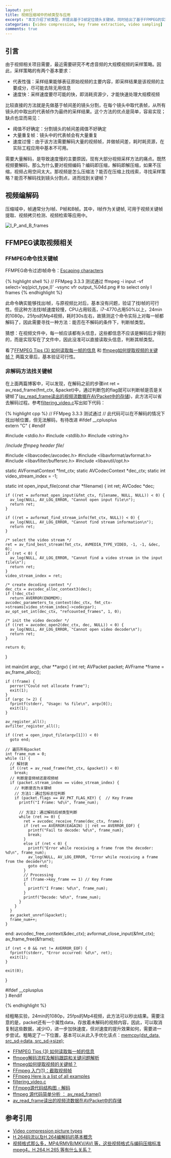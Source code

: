 ```yaml
---
layout: post
title: 视频压缩域中的帧类型与应用
excerpt: "本文介绍了帧类型，并提出基于I帧定位镜头关键帧，同时给出了基于FFMPEG的实现代码。"
categories: [video compression, key frame extraction, video sampling]
comments: true
---
```


## 引言
由于视频相关项目需要，最近需要研究不考虑音频的大规模视频的采样策略。因此，采样策略的有两个基本要求：  
* 代表性强：采样结果能够表征原始视频的主要内容，即采样结果是该视频的主要成分，尽可能去除无用信息
* 速度快：采样速度要尽可能的快，即消耗资源少，才能快速处理大规模视频

比较直接的方法就是先做基于帧间差的镜头分割，在每个镜头中取代表帧，从所有镜头的中取出的代表帧作为最终的采样结果。这个方法的优点是简单，容易实现；缺点也显而易见：  
* 阈值不好确定：分割镜头的帧间差阈值不好确定
* 大量重复帧：镜头中的代表帧会有大量重复
* 速度过慢：由于该方法需要解码大量的视频帧，并做帧间差，耗时耗资源，在实际工程应用中基本不可用。

需要大量解码，是导致速度慢的主要原因，现有大部分视频采样方法的痛点。既然视频要解码，那么为什么要对视频编码？编码即压缩，解码即解压缩，如果不压缩，视频占用空间太大。那视频是怎么压缩法？能否在压缩上找线索，寻找采样策略？能否不解码找到镜头分割点，进而找到关键帧？

## 视频编解码

压缩域中，帧通常分为I帧、P帧和B帧。其中，I帧作为关键帧, 可用于视频关键帧提取、视频拷贝检测、视频检索等应用中。

![I_P_and_B_frames](https://upload.wikimedia.org/wikipedia/commons/6/64/I_P_and_B_frames.svg "A sequence of video frames, consisting of two keyframes (I), one forward-predicted frame (P) and one bi-directionally predicted frame (B).
")

## FFMPEG读取视频相关

### FFMPEG命令找关键帧

FFMPEG命令过滤I帧命令：[Escaping characters](https://trac.ffmpeg.org/wiki/FilteringGuide#Escapingcharacters)

{% highlight shell %}
// FFMpeg 3.3.3 测试通过
ffmpeg -i input -vf select='eq(pict_type\,I)' -vsync vfr output_%04d.png        # to select only I frames
{% endhighlight %}

此命令确实能够找出I帧，与原视频比对后，基本没有问题，验证了找I帧的可行性。但这种方法找I帧速度较慢，CPU占用较高，i7-4770占用50%以上，24min的1080p，25fps的Mp4视频，耗时30s左右，故猜测这个命令实际上对每一帧都解码了，因此需要寻找一种方法：能否在不解码的条件下，判断帧类型。

猜想：在视频文件中，每一帧应该都有头信息，这些都信息不应该是解码后才得到的，而是实现写在了文件中，因此没准可以直接读取头信息，判断其帧类型。

看了[FFMPEG Tips (3) 如何读取每一帧的信息](http://ticktick.blog.51cto.com/823160/1872008) 和 [ffmpeg如何提取视频的关键帧？](http://www.dewen.net.cn/q/725/ffmpeg%E5%A6%82%E4%BD%95%E6%8F%90%E5%8F%96%E8%A7%86%E9%A2%91%E7%9A%84%E5%85%B3%E9%94%AE%E5%B8%A7%EF%BC%9F) 两篇文章后，基本验证可行性。

### 非解码方法找关键帧

在上面两篇博客中，可以发现，在解码之前的步骤int ret = av_read_frame(fmt_ctx, &packet)中，通过判断包的flag就可以判断帧是否是关键帧了([av_read_frame读出的视频流数据在AVPacket中的存储](http://blog.csdn.net/dancing_night/article/details/45742905))，此方法可以省去解码过程。参考[filtering_video.c](https://ffmpeg.org/doxygen/trunk/filtering_video_8c-example.html)写出如下代码：

{% highlight cpp %}
// FFMpeg 3.3.3 测试通过
// 此代码可以在不解码的情况下找出I帧位置，但无法解码，有待改进
#ifdef __cplusplus   
extern "C" {
#endif  

#include <stdio.h>
#include <stdlib.h>
#include <string.h>

/*Include ffmpeg header file*/

#include <libavcodec/avcodec.h>
#include <libavformat/avformat.h>
#include <libavfilter/buffersrc.h>
#include <libavutil/opt.h>


  static AVFormatContext *fmt_ctx;
  static AVCodecContext *dec_ctx;
  static int video_stream_index = -1;

  static int open_input_file(const char *filename)
  {
    int ret;
    AVCodec *dec;

    if ((ret = avformat_open_input(&fmt_ctx, filename, NULL, NULL)) < 0) {
      av_log(NULL, AV_LOG_ERROR, "Cannot open input file\n");
      return ret;
    }

    if ((ret = avformat_find_stream_info(fmt_ctx, NULL)) < 0) {
      av_log(NULL, AV_LOG_ERROR, "Cannot find stream information\n");
      return ret;
    }

    /* select the video stream */
    ret = av_find_best_stream(fmt_ctx, AVMEDIA_TYPE_VIDEO, -1, -1, &dec, 0);
    if (ret < 0) {
      av_log(NULL, AV_LOG_ERROR, "Cannot find a video stream in the input file\n");
      return ret;
    }
    video_stream_index = ret;

    /* create decoding context */
    dec_ctx = avcodec_alloc_context3(dec);
    if (!dec_ctx)
      return AVERROR(ENOMEM);
    avcodec_parameters_to_context(dec_ctx, fmt_ctx->streams[video_stream_index]->codecpar);
    av_opt_set_int(dec_ctx, "refcounted_frames", 1, 0);

    /* init the video decoder */
    if ((ret = avcodec_open2(dec_ctx, dec, NULL)) < 0) {
      av_log(NULL, AV_LOG_ERROR, "Cannot open video decoder\n");
      return ret;
    }

    return 0;
  }

  int main(int argc, char **argv)
  {
    int ret;
    AVPacket packet;
    AVFrame *frame = av_frame_alloc();

    if (!frame) {
      perror("Could not allocate frame");
      exit(1);
    }
    if (argc != 2) {
      fprintf(stderr, "Usage: %s file\n", argv[0]);
      exit(1);
    }

    av_register_all();
    avfilter_register_all();

    if ((ret = open_input_file(argv[1])) < 0)
      goto end;

    // 遍历所有packet
    int frame_num = 0;
    while (1) {
      // 解封装
      if ((ret = av_read_frame(fmt_ctx, &packet)) < 0)
        break;
      // 判断是音频帧还是视频帧
      if (packet.stream_index == video_stream_index) {
        // 判断是否为关键帧
        // 方法1：通过包标志位判断
        if (packet.flags == AV_PKT_FLAG_KEY) {	// Key Frame
          printf("I Frame: %d\n", frame_num);

          // 方法2：通过解码后帧类型判断
          while (ret >= 0) {
            ret = avcodec_receive_frame(dec_ctx, frame);
            if (ret == AVERROR(EAGAIN) || ret == AVERROR_EOF) {
              printf("Fail to decode: %d\n", frame_num);
              break;
            }
            else if (ret < 0) {
              printf("Error while receiving a frame from the decoder: %d\n", frame_num);
              av_log(NULL, AV_LOG_ERROR, "Error while receiving a frame from the decoder\n");
              goto end;
            }
            // Processing
            if (frame->key_frame == 1) // Key Frame
            {
              printf("I Frame: %d\n", frame_num);
            }
            printf("Decode: %d\n", frame_num);
          }
        }
      }
      av_packet_unref(&packet);
      frame_num++;
    }
  end:
    avcodec_free_context(&dec_ctx);
    avformat_close_input(&fmt_ctx);
    av_frame_free(&frame);

    if (ret < 0 && ret != AVERROR_EOF) {
      fprintf(stderr, "Error occurred: %d\n", ret);
      exit(1);
    }

    exit(0);
  }

#ifdef __cplusplus   
}
#endif   

{% endhighlight %}

经粗略实验，24min的1080p，25fps的Mp4视频，此方法可以秒出结果。需要注意的是，packet还有一个属性data，存放着未解码的视频内容，因此，可以取消复制这些数据，减少IO，进一步加快速度，但对速度的提升效果如何，需要进一步尝试。粗略定了一下位置，基本可以从此入手优化该点：[memcpy(dst_data, src_sd->data, src_sd->size);](https://github.com/FFmpeg/FFmpeg/blob/949debd1d1df3a96315b3a3083831162845c1188/libavformat/utils.c#L1674)

* [FFMPEG Tips (3) 如何读取每一帧的信息](http://ticktick.blog.51cto.com/823160/1872008)  
* [ffmpeg解码流程及解码跟踪和关键问题解析](http://blog.csdn.net/heng615975867/article/details/21602745)  
* [ffmpeg如何提取视频的关键帧？](http://www.dewen.net.cn/q/725/ffmpeg%E5%A6%82%E4%BD%95%E6%8F%90%E5%8F%96%E8%A7%86%E9%A2%91%E7%9A%84%E5%85%B3%E9%94%AE%E5%B8%A7%EF%BC%9F)  
* [FFmpeg 入门(1)：截取视频帧](http://www.samirchen.com/ffmpeg-tutorial-1/)  
* [FFmpeg Here is a list of all examples](https://ffmpeg.org/doxygen/trunk/examples.html) 
* [filtering_video.c](https://ffmpeg.org/doxygen/trunk/filtering_video_8c-example.html)  
* [FFmpeg源代码结构图 - 解码](http://blog.csdn.net/leixiaohua1020/article/details/44220151)  
* [ffmpeg 源代码简单分析 ： av_read_frame()](http://blog.csdn.net/leixiaohua1020/article/details/12678577)  
* [av_read_frame读出的视频流数据在AVPacket中的存储](http://blog.csdn.net/dancing_night/article/details/45742905)  




## 参考引用

* [Video compression picture types](https://en.wikipedia.org/wiki/Video_compression_picture_types)  
* [H.264码流以及H.264编解码的基本概念](https://maxwellqi.github.io/ios-h264-summ/)  
* [视频格式那么多，MP4/RMVB/MKV/AVI 等，这些视频格式与编码压缩标准 mpeg4，H.264.H.265 等有什么关系？](https://www.zhihu.com/question/20997688)  

